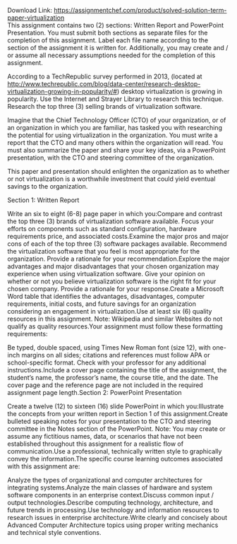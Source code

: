 Download Link: https://assignmentchef.com/product/solved-solution-term-paper-virtualization
<br>
This assignment contains two (2) sections: Written Report and PowerPoint Presentation. You must submit both sections as separate files for the completion of this assignment. Label each file name according to the section of the assignment it is written for. Additionally, you may create and / or assume all necessary assumptions needed for the completion of this assignment.

According to a TechRepublic survey performed in 2013, (located at http://www.techrepublic.com/blog/data-center/research-desktop-virtualization-growing-in-popularity/#) desktop virtualization is growing in popularity. Use the Internet and Strayer Library to research this technique. Research the top three (3) selling brands of virtualization software.

Imagine that the Chief Technology Officer (CTO) of your organization, or of an organization in which you are familiar, has tasked you with researching the potential for using virtualization in the organization. You must write a report that the CTO and many others within the organization will read. You must also summarize the paper and share your key ideas, via a PowerPoint presentation, with the CTO and steering committee of the organization.

This paper and presentation should enlighten the organization as to whether or not virtualization is a worthwhile investment that could yield eventual savings to the organization.

Section 1: Written Report

Write an six to eight (6-8) page paper in which you:Compare and contrast the top three (3) brands of virtualization software available. Focus your efforts on components such as standard configuration, hardware requirements price, and associated costs.Examine the major pros and major cons of each of the top three (3) software packages available. Recommend the virtualization software that you feel is most appropriate for the organization. Provide a rationale for your recommendation.Explore the major advantages and major disadvantages that your chosen organization may experience when using virtualization software. Give your opinion on whether or not you believe virtualization software is the right fit for your chosen company. Provide a rationale for your response.Create a Microsoft Word table that identifies the advantages, disadvantages, computer requirements, initial costs, and future savings for an organization considering an engagement in virtualization.Use at least six (6) quality resources in this assignment. Note: Wikipedia and similar Websites do not qualify as quality resources.Your assignment must follow these formatting requirements:

Be typed, double spaced, using Times New Roman font (size 12), with one-inch margins on all sides; citations and references must follow APA or school-specific format. Check with your professor for any additional instructions.Include a cover page containing the title of the assignment, the student’s name, the professor’s name, the course title, and the date. The cover page and the reference page are not included in the required assignment page length.Section 2: PowerPoint Presentation

Create a twelve (12) to sixteen (16) slide PowerPoint in which you:Illustrate the concepts from your written report in Section 1 of this assignment.Create bulleted speaking notes for your presentation to the CTO and steering committee in the Notes section of the PowerPoint. Note: You may create or assume any fictitious names, data, or scenarios that have not been established throughout this assignment for a realistic flow of communication.Use a professional, technically written style to graphically convey the information.The specific course learning outcomes associated with this assignment are:

Analyze the types of organizational and computer architectures for integrating systems.Analyze the main classes of hardware and system software components in an enterprise context.Discuss common input / output technologies.Describe computing technology, architecture, and future trends in processing.Use technology and information resources to research issues in enterprise architecture.Write clearly and concisely about Advanced Computer Architecture topics using proper writing mechanics and technical style conventions.


